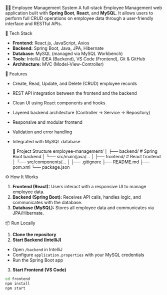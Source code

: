  👩‍💻 Employee Management System
A full-stack Employee Management web application built with **Spring Boot**, **React**, and **MySQL**. It allows users to perform full CRUD operations on employee data through a user-friendly interface and RESTful APIs.

🚀 Tech Stack

- **Frontend:** React.js, JavaScript, Axios  
- **Backend:** Spring Boot, Java, JPA, Hibernate  
- **Database:** MySQL (managed via MySQL Workbench)  
- **Tools:** IntelliJ IDEA (Backend), VS Code (Frontend), Git & GitHub  
- **Architecture:** MVC (Model-View-Controller)

🎯 Features
- Create, Read, Update, and Delete (CRUD) employee records
- REST API integration between the frontend and the backend
- Clean UI using React components and hooks
- Layered backend architecture (Controller → Service → Repository)
- Responsive and modular frontend
- Validation and error handling
- Integrated with MySQL database

  📁 Project Structure
employee-management/
│
├── backend/ # Spring Boot backend
│ └── src/main/java/...
│
├── frontend/ # React frontend
│ └── src/components/...
│
├── .gitignore
├── README.md
├── pom.xml
└── package.json

⚙️ How It Works

1. **Frontend (React):** Users interact with a responsive UI to manage employee data.
2. **Backend (Spring Boot):** Receives API calls, handles logic, and communicates with the database.
3. **Database (MySQL):** Stores all employee data and communicates via JPA/Hibernate.

📦 Run Locally

1. **Clone the repository**
2. **Start Backend (IntelliJ)**
- Open `/backend` in IntelliJ
- Configure `application.properties` with your MySQL credentials
- Run the Spring Boot app
3. **Start Frontend (VS Code)**
```bash
cd frontend
npm install
npm start

